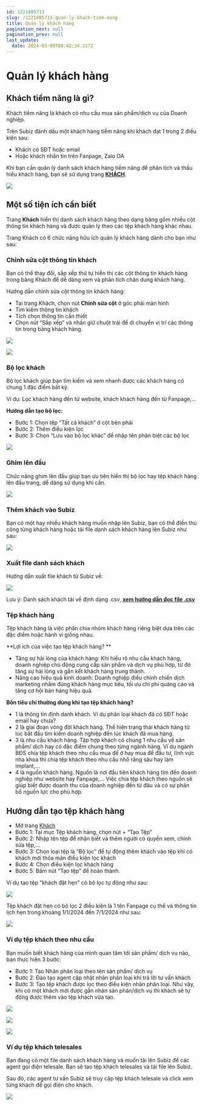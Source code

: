 ```yaml
---
id: 1221805713
slug: /1221805713-quan-ly-khach-tiem-nang
title: Quản lý khách hàng
pagination_next: null
pagination_prev: null
last_update:
  date: 2024-03-09T08:42:34.217Z
---
```


# Quản lý khách hàng



## Khách tiềm năng là gì?


Khách tiềm năng là khách có nhu cầu mua sản phẩm/dịch vụ của Doanh nghiệp. 



Trên Subiz đánh dấu một khách hàng tiềm năng khi khách đạt 1 trong 2 điều kiện sau:

- Khách có SĐT hoặc email
- Hoặc khách nhắn tin trên Fanpage, Zalo OA



Khi bạn cần quản lý danh sách khách hàng tiềm năng để phân tích và thấu hiểu khách hàng, bạn sẽ sử dụng trang **[KHÁCH](https://app.subiz.com.vn/lead)**.




![](https://vcdn.subiz-cdn.com/file/f11ca9749d7c5eb71cc77fef0b99d64a74d28386713f0a7a02d215221d14119a_acpxkgumifuoofoosble)

## Một số tiện ích cần biết


Trang **Khách** hiển thị danh sách khách hàng theo dạng bảng gồm nhiều cột thông tin khách hàng và được quản lý theo các tệp khách hàng khác nhau. 



Trang Khách có 6 chức năng hữu ích quản lý khách hàng dành cho bạn như sau:
### Chỉnh sửa cột thông tin khách


Bạn có thể thay đổi, sắp xếp thứ tự hiển thị các cột thông tin khách hàng trong bảng Khách để dễ dàng xem và phân tích chân dung khách hàng.



Hướng dẫn chỉnh sửa cột thông tin khách hàng: 

- Tại trang Khách, chọn nút **Chỉnh sửa cột** ở góc phải màn hình
- Tìm kiếm thông tin khách
- Tích chọn thông tin cần thiết
- Chọn nút “Sắp xếp” và nhấn giữ chuột trái để di chuyển vị trí các thông tin trong bảng khách hàng.


![](https://vcdn.subiz-cdn.com/file/0c4eba59951a2f096e0094437f591c19e423ece22a21395ed8598201d90fb0c1_acpxkgumifuoofoosble)





![](https://vcdn.subiz-cdn.com/file/8ca5d2cca49f045ffc118633dd83429dbe29a40fcad15ea727cf6af5eb304352_acpxkgumifuoofoosble)

### Bộ lọc khách 


Bộ lọc khách giúp bạn tìm kiếm và xem nhanh được các khách hàng có chung 1 đặc điểm bất kỳ. 



Ví dụ: Lọc khách hàng đến từ website, khách khách hàng đến từ Fanpage,...



**Hướng dẫn tạo bộ lọc:**

- Bước 1: Chọn tệp “Tất cả khách” ở cột bên phải
- Bước 2: Thêm điều kiện lọc
- Bước 3: Chọn “Lưu vào bộ lọc khác” để nhập tên phân biệt các bộ lọc


![](https://vcdn.subiz-cdn.com/file/d9708d3d91b182d830b52c158bb38aa9d3c39589d5a7d080a919d5dd761d2ef3_acpxkgumifuoofoosble)



### Ghim lên đầu


Chức năng ghim lên đầu giúp bạn ưu tiên hiển thị bộ lọc hay tệp khách hàng lên đầu trang, dễ dàng sử dụng khi cần.




![](https://vcdn.subiz-cdn.com/file/39fd28c015e15f5557b0933225c26b3127d3c797ee98fde236cda77e4451ed72_acpxkgumifuoofoosble)

### Thêm khách vào Subiz


Bạn có một hay nhiều khách hàng muốn nhập lên Subiz, bạn có thể điền thủ công từng khách hàng hoặc tải file danh sách khách hàng lên Subiz như sau:




![](https://vcdn.subiz-cdn.com/file/e954d696ba87373b810e023c6e56bde44af7d661e81c0ab6be4d0ad9cb906c95_acpxkgumifuoofoosble)

### Xuất file danh sách khách


Hướng dẫn xuất file khách từ Subiz về:


![](https://vcdn.subiz-cdn.com/file/488e163dca5e9cebbac249617ec499d4a53669df6522b818045cf217d3ffc2e8_acpxkgumifuoofoosble)


Lưu ý: Danh sách khách tải về định dạng .csv, **[xem hướng dẫn đọc file .csv](https://www.youtube.com/watch?v=mJgbIMfkCwY)**
### Tệp khách hàng


Tệp khách hàng là việc phân chia nhóm khách hàng riêng biệt dựa trên các đặc điểm hoặc hành vi giống nhau. 



**Lợi ích của việc tạo tệp khách hàng? **

- Tăng sự hài lòng của khách hàng: Khi hiểu rõ nhu cầu khách hàng, doanh nghiệp chủ động cung cấp sản phẩm và dịch vụ phù hợp, từ đó tăng sự hài lòng và gắn kết khách hàng trung thành.
- Nâng cao hiệu quả kinh doanh: Doanh nghiệp điều chỉnh chiến dịch marketing nhắm đúng khách hàng mục tiêu, tối ưu chi phí quảng cáo và tăng cơ hội bán hàng hiệu quả.



**Bốn tiêu chí thường dùng khi tạo tệp khách hàng?**

- 1 là thông tin định danh khách. Ví dụ phân loại khách đã có SĐT hoặc email hay chưa?
- 2 là giai đoạn vòng đời khách hàng. Thể hiện trạng thái khách hàng từ lúc bắt đầu tìm kiếm doanh nghiệp đến lúc khách đã mua hàng.
- 3 là nhu cầu khách hàng. Tập hợp khách có chung 1 nhu cầu về sản phẩm/ dịch hay có đặc điểm chung theo từng ngành hàng. Ví dụ ngành BĐS chia tệp khách theo nhu cầu mua để ở hay mua để đầu tư, lĩnh vực nha khoa thì chia tệp khách theo nhu cầu nhổ răng sâu hay làm implant,...
- 4 là nguồn khách hàng. Nguồn là nơi đầu tiên khách hàng tìm đến doanh nghiệp như website hay Fanpage,... Việc chia tệp khách theo nguồn sẽ giúp biết được doanh thu của doanh nghiệp đến từ đâu và có sự phân bổ nguồn lực cho phù hợp.
## Hướng dẫn tạo tệp khách hàng


- Mở trang [Khách](https://app.subiz.com.vn/lead)
- Bước 1: Tại mục Tệp khách hàng, chọn nút + “Tạo Tệp”
- Bước 2: Nhập tên tệp để nhận biết và thêm người có quyền xem, chỉnh sửa tệp,...
- Bước 3: Chọn loại tệp là “Bộ lọc” để tự động thêm khách vào tệp khi có khách mới thỏa mãn điều kiện lọc khách
- Bước 4: Chọn điều kiện lọc khách hàng
- Bước 5: Bấm nút “Tạo tệp” để hoàn thành.



Ví dụ tạo tệp “khách đặt hẹn” có bộ lọc tự động như sau:


![](https://vcdn.subiz-cdn.com/file/062e3e378f387e931ab4b24843c3e72a987246f9ffd3d7fa0f80cf8560a4545c_acpxkgumifuoofoosble)




Tệp khách đặt hẹn có bộ lọc 2 điều kiện là 1 tên Fanpage cụ thể và thông tin lịch hẹn trong khoảng 1/1/2024 đến 7/1/2024 như sau:


![](https://vcdn.subiz-cdn.com/file/8aa83ad091d6857f5d5e1226e15bcf03cc010634210d7380010e25627b40f701_acpxkgumifuoofoosble)

### Ví dụ tệp khách theo nhu cầu


Bạn muốn biết khách hàng của mình quan tâm tới sản phẩm/ dịch vụ nào, bạn thực hiện 3 bước:

- Bước 1: Tạo Nhãn phân loại theo tên sản phẩm/ dịch vụ
- Bước 2: Đào tạo agent cập nhật nhãn phân loại khi trả lời tư vấn khách
- Bước 3: Tạo tệp khách được lọc theo điều kiện nhãn phân loại. Như vậy, khi có một khách mới được gắn nhãn sản phản/dịch vụ thì khách sẽ tự động được thêm vào tệp khách vừa tạo.




![](https://vcdn.subiz-cdn.com/file/a7c1fb0d82cb9758d07debd5b3bf43ea8b805c15a77950b6346d7362ae1ded51_acpxkgumifuoofoosble)



![](https://vcdn.subiz-cdn.com/file/ede0a0cb74ef4a1341f26d4905f9d69f736eedc475057e6ef3a66d5c424635f8_acpxkgumifuoofoosble)



![](https://vcdn.subiz-cdn.com/file/64e6f2ebda811603b4f396452bb45d4713eaba436aa4b57faf5f42b2c6059496_acpxkgumifuoofoosble)

### Ví dụ tệp khách telesales


Bạn đang có một file danh sách khách hàng và muốn tải lên Subiz để các agent gọi điện telesale. Bạn sẽ tạo tệp khách telesales và tải file lên Subiz.



Sau đó, các agent tư vấn Subiz sẽ truy cập tệp khách telesale và click xem từng khách để gọi điện cho khách.


![](https://vcdn.subiz-cdn.com/file/7307d69a910d3f7c99e38d17a2ad57f5ea0d84ea1a249c4a42b16287321b9ebd_acpxkgumifuoofoosble)